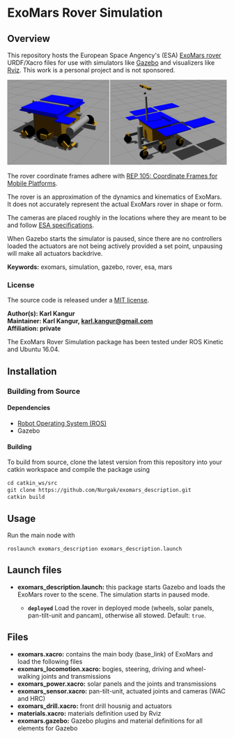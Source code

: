 # ExoMars Rover Simulation

## Overview

This repository hosts the European Space Angency's (ESA) [ExoMars rover](https://en.wikipedia.org/wiki/ExoMars_(rover)) URDF/Xacro files for use with simulators like [Gazebo](http://gazebosim.org/) and visualizers like [Rviz](https://github.com/ros-visualization/rviz). This work is a personal project and is not sponsored.

![ExoMars Rover Simulation](media/exomars.png)

The rover coordinate frames adhere with [REP 105: Coordinate Frames for Mobile Platforms](http://www.ros.org/reps/rep-0105.html).

The rover is an approximation of the dynamics and kinematics of ExoMars. It does not accurately represent the actual ExoMars rover in shape or form.

The cameras are placed roughly in the locations where they are meant to be and follow [ESA specifications](https://www.liebertpub.com/doi/10.1089/ast.2016.1548).

When Gazebo starts the simulator is paused, since there are no controllers loaded the actuators are not being actively provided a set point, unpausing will make all actuators backdrive.

**Keywords:** exomars, simulation, gazebo, rover, esa, mars

### License

The source code is released under a [MIT license](LICENSE).

**Author(s): Karl Kangur  
Maintainer: Karl Kangur, karl.kangur@gmail.com  
Affiliation: private**

The ExoMars Rover Simulation package has been tested under ROS Kinetic and Ubuntu 16.04.

## Installation

### Building from Source

#### Dependencies

* [Robot Operating System (ROS)](http://wiki.ros.org)
* Gazebo

#### Building

To build from source, clone the latest version from this repository into your catkin workspace and compile the package using

	cd catkin_ws/src
	git clone https://github.com/Nurgak/exomars_description.git
	catkin build

## Usage

Run the main node with

	roslaunch exomars_description exomars_description.launch

## Launch files

* **exomars_description.launch:** this package starts Gazebo and loads the ExoMars rover to the scene. The simulation starts in paused mode.

     - **`deployed`** Load the rover in deployed mode (wheels, solar panels, pan-tilt-unit and pancam), otherwise all stowed. Default: `true`.

## Files

* **exomars.xacro:** contains the main body (base_link) of ExoMars and load the following files
* **exomars_locomotion.xacro:** bogies, steering, driving and wheel-walking joints and transmissions
* **exomars_power.xacro:** solar panels and the joints and transmissions
* **exomars_sensor.xacro:** pan-tilt-unit, actuated joints and cameras (WAC and HRC)
* **exomars_drill.xacro:** front drill housnig and actuators
* **materials.xacro:** materials definition used by Rviz
* **exomars.gazebo:** Gazebo plugins and material definitions for all elements for Gazebo
